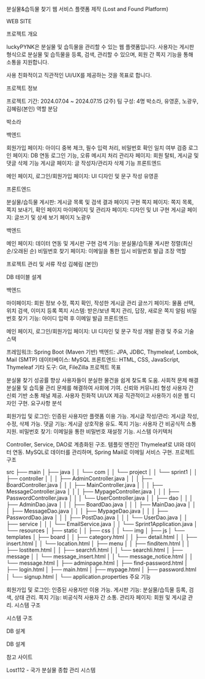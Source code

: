 분실물&습득물 찾기 웹 서비스 플랫폼 제작
(Lost and Found Platform)

WEB SITE




프로젝트 개요

luckyPYNK은 분실물 및 습득물을 관리할 수 있는 웹 플랫폼입니다.
사용자는 게시판 형식으로 분실물 및 습득물을 등록, 검색, 관리할 수 있으며,
회원 간 쪽지 기능을 통해 소통을 지원합니다.

사용 친화적이고 직관적인 UI/UX를 제공하는 것을 목표로 합니다.

프로젝트 정보

프로젝트 기간: 2024.07.04 ~ 2024.07.15 (2주)
팀 구성: 4명
박소라, 유영훈, 노광우, 김혜림(본인)
역할 분담

박소라

백엔드

회원가입 페이지: 아이디 중복 체크, 필수 입력 처리, 비밀번호 확인 일치 여부 검증
로그인 페이지: DB 연동 로그인 기능, 오류 메시지 처리
관리자 페이지: 회원 탈퇴, 게시글 및 댓글 삭제 기능
게시글 페이지: 글 작성자/관리자 삭제 기능
프론트엔드

메인 페이지, 로그인/회원가입 페이지: UI 디자인 및 문구 작성
유영훈

프론트엔드

분실물/습득물 게시판: 게시글 목록 및 검색 결과 페이지 구현
쪽지 페이지: 쪽지 목록, 쪽지 보내기, 확인 페이지
마이페이지 및 관리자 페이지: 디자인 및 UI 구현
게시글 페이지: 글쓰기 및 상세 보기 페이지
노광우

백엔드

메인 페이지: 데이터 연동 및 게시판 구현
검색 기능: 분실물/습득물 게시판 정렬(최신순/오래된 순)
비밀번호 찾기 페이지: 이메일을 통한 임시 비밀번호 발급
조장 역할

프로젝트 관리 및 서류 작성
김혜림 (본인)

DB 테이블 설계

백엔드

마이페이지: 회원 정보 수정, 쪽지 확인, 작성한 게시글 관리
글쓰기 페이지: 물품 선택, 위치 검색, 이미지 등록
쪽지 시스템: 받은/보낸 쪽지 관리, 답장, 새로운 쪽지 알림
비밀번호 찾기 기능: 아이디 입력 후 이메일 발급
프론트엔드

메인 페이지, 로그인/회원가입 페이지: UI 디자인 및 문구 작성
개발 환경 및 주요 기술 스택

프레임워크: Spring Boot (Maven 기반)
백엔드: JPA, JDBC, Thymeleaf, Lombok, Mail (SMTP)
데이터베이스: MySQL
프론트엔드: HTML, CSS, JavaScript, Thymeleaf
기타 도구: Git, FileZilla
프로젝트 목표

분실물 찾기 성공률 향상
사용자들이 분실한 물건을 쉽게 찾도록 도움.
사회적 문제 해결
분실물 및 습득물 관리 문제를 해결하여 사회에 기여.
신뢰와 커뮤니티 형성
사용자 간 신뢰 기반 소통 채널 제공.
사용자 친화적 UI/UX 제공
직관적이고 사용하기 쉬운 웹 디자인 구현.
요구사항 분석

회원가입 및 로그인: 인증된 사용자만 플랫폼 이용 가능.
게시글 작성/관리: 게시글 작성, 수정, 삭제 가능.
댓글 기능: 게시글 상호작용 유도.
쪽지 기능: 사용자 간 비공식적 소통 지원.
비밀번호 찾기: 이메일을 통한 비밀번호 재설정 기능.
시스템 아키텍처

Controller, Service, DAO로 계층화된 구조.
템플릿 엔진인 Thymeleaf로 UI와 데이터 연동.
MySQL로 데이터를 관리하며, Spring Mail로 이메일 서비스 구현.
프로젝트 구조

src
├── main
│   ├── java
│   │   └── com
│   │       └── project
│   │           └── sprint1
│   │               ├── controller
│   │               │   ├── AdminController.java
│   │               │   ├── BoardController.java
│   │               │   ├── MainController.java
│   │               │   ├── MessageController.java
│   │               │   ├── MypageController.java
│   │               │   ├── PasswordController.java
│   │               │   └── UserController.java
│   │               ├── dao
│   │               │   ├── AdminDao.java
│   │               │   ├── BoardDao.java
│   │               │   ├── MainDao.java
│   │               │   ├── MessageDao.java
│   │               │   ├── MypageDao.java
│   │               │   ├── PasswordDao.java
│   │               │   ├── PostDao.java
│   │               │   └── UserDao.java
│   │               ├── service
│   │               │   └── EmailService.java
│   │               └── Sprint1Application.java
│   └── resources
│       ├── static
│       │   ├── css
│       │   └── img
│       ├── js
│       └── templates
│           ├── board
│           │   ├── category.html
│           │   ├── detail.html
│           │   ├── insert.html
│           │   └── location.html
│           ├── menu
│           │   ├── finditem.html
│           │   ├── lostitem.html
│           │   ├── searchfi.html
│           │   └── searchli.html
│           ├── message
│           │   └── message_insert.html
│           │   └── message_notice.html
│           │   └── message.html
│           ├── adminpage.html
│           ├── find-password.html
│           ├── login.html
│           ├── main.html
│           ├── mypage.html
│           ├── password.html
│           └── signup.html
│       └── application.properties
주요 기능

회원가입 및 로그인: 인증된 사용자만 이용 가능.
게시판 기능: 분실물/습득물 등록, 검색, 상태 관리.
쪽지 기능: 비공식적 사용자 간 소통.
관리자 페이지: 회원 및 게시글 관리.
시스템 구조

시스템 구조

DB 설계

DB 설계

참고 사이트

Lost112 - 국가 분실물 종합 관리 시스템
